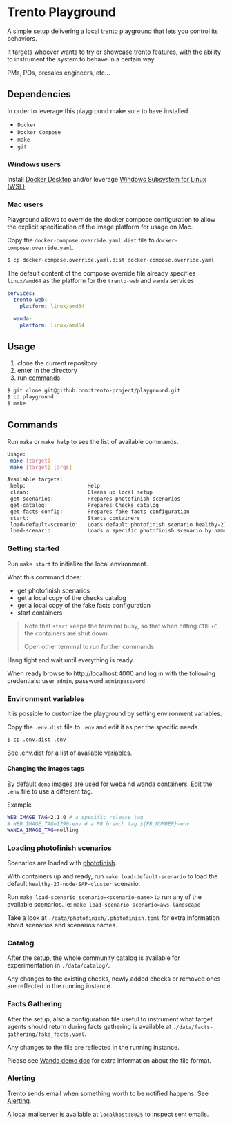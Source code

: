 # Trento Playground

A simple setup delivering a local trento playground that lets you control its behaviors.

It targets whoever wants to try or showcase trento features, with the ability to instrument the system to behave in a certain way.

PMs, POs, presales engineers, etc... 

## Dependencies

In order to leverage this playground make sure to have installed
- `Docker`
- `Docker Compose`
- `make`
- `git`

### Windows users
Install [Docker Desktop](https://docs.docker.com/desktop/install/windows-install/) and/or leverage [Windows Subsystem for Linux (WSL)](https://learn.microsoft.com/en-us/windows/wsl/install).

### Mac users
Playground allows to override the docker compose configuration to allow the explicit specification of the image platform for usage on Mac.

Copy the `docker-compose.override.yaml.dist` file to `docker-compose.override.yaml`.

```bash
$ cp docker-compose.override.yaml.dist docker-compose.override.yaml
```

The default content of the compose override file already specifies `linux/amd64` as the platform for the `trento-web` and `wanda` services
```yaml
services:
  trento-web:
    platform: linux/amd64

  wanda:
    platform: linux/amd64
```


## Usage

1. clone the current repository
2. enter in the directory
3. run [commands](#commands)

```bash
$ git clone git@github.com:trento-project/playground.git
$ cd playground
$ make
```

## Commands

Run `make` or `make help` to see the list of available commands.

```bash
Usage:
 make [target]
 make [target] [args]

Available targets:
 help:                    Help
 clean:                   Cleans up local setup
 get-scenarios:           Prepares photofinish scenarios
 get-catalog:             Prepares Checks catalog
 get-facts-config:        Prepares fake facts configuration
 start:                   Starts containers
 load-default-scenario:   Loads default photofinish scenario healthy-27-node-SAP-cluster
 load-scenario:           Loads a specific photofinish scenario by name. Usage: make load-scenario scenario=<scenario-name>
```

### Getting started

Run `make start` to initialize the local environment. 

What this command does:
- get photofinish scenarios
- get a local copy of the checks catalog
- get a local copy of the fake facts configuration
- start containers

> Note that `start` keeps the terminal busy, so that when hitting `CTRL+C` the containers are shut down.
> 
> Open other terminal to run further commands.

Hang tight and wait until everything is ready...

When ready browse to http://localhost:4000 and log in with the following credentials: user `admin`, password `adminpassword`

### Environment variables

It is possible to customize the playground by setting environment variables.

Copy the `.env.dist` file to `.env` and edit it as per the specific needs.

```bash
$ cp .env.dist .env
```

See [.env.dist](./.env.dist) for a list of available variables.

#### Changing the images tags

By default `demo` images are used for weba nd wanda containers.
Edit the `.env` file to use a different tag.

Example
```bash
WEB_IMAGE_TAG=2.1.0 # a specific release tag
# WEB_IMAGE_TAG=1790-env # a PR branch tag ${PR_NUMBER}-env
WANDA_IMAGE_TAG=rolling
```

### Loading photofinish scenarios

Scenarios are loaded with [photofinish](https://github.com/trento-project/photofinish). 

With containers up and ready, run `make load-default-scenario` to load the default `healthy-27-node-SAP-cluster` scenario.

Run `make load-scenario scenario=<scenario-name>` to run any of the available scenarios. ie: `make load-scenario scenario=aws-landscape`

Take a look at `./data/photofinish/.photofinish.toml` for extra information about scenarios and scenarios names.

### Catalog

After the setup, the whole community catalog is available for experimentation in `./data/catalog/`.

Any changes to the existing checks, newly added checks or removed ones are reflected in the running instance.

### Facts Gathering

After the setup, also a configuration file useful to instrument what target agents should return during facts gathering is available at `./data/facts-gathering/fake_facts.yaml`.

Any changes to the file are reflected in the running instance.

Please see [Wanda demo doc](https://github.com/trento-project/wanda/blob/main/guides/development/demo.md#modify-demo-facts-configuration) for extra information about the file format.

### Alerting

Trento sends email when something worth to be notified happens. 
See [Alerting](https://github.com/trento-project/web/blob/main/guides/alerting/alerting.md).

A local mailserver is available at [`localhost:8025`](http://localhost:8025) to inspect sent emails.